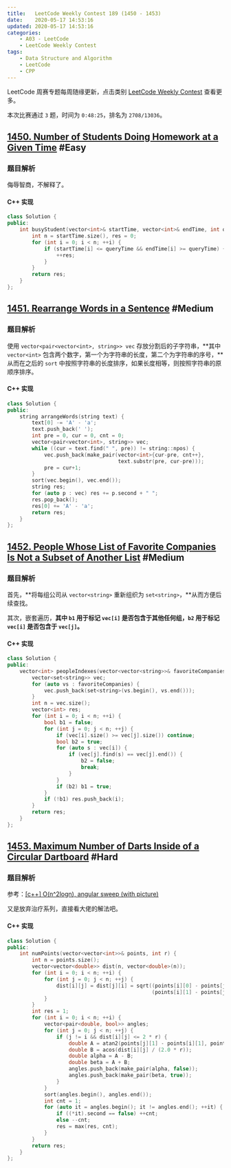 ```yaml
---
title:   LeetCode Weekly Contest 189 (1450 - 1453)
date:    2020-05-17 14:53:16
updated: 2020-05-17 14:53:16
categories:
    - A03 - LeetCode
    - LeetCode Weekly Contest
tags:
    - Data Structure and Algorithm
    - LeetCode
    - CPP
---
```


LeetCode 周赛专题每周随缘更新，点击类别 [LeetCode Weekly Contest](/categories/LeetCode-Weekly-Contest/) 查看更多。

本次比赛通过 `3` 题，时间为 `0:48:25`，排名为 `2708/13036`。

<!-- more -->

## [1450. Number of Students Doing Homework at a Given Time](https://leetcode.com/contest/weekly-contest-189/problems/number-of-students-doing-homework-at-a-given-time/) #Easy

### 题目解析

侮辱智商，不解释了。

#### C++ 实现

```cpp
class Solution {
public:
    int busyStudent(vector<int>& startTime, vector<int>& endTime, int queryTime) {
        int n = startTime.size(), res = 0;
        for (int i = 0; i < n; ++i) {
            if (startTime[i] <= queryTime && endTime[i] >= queryTime) {
                ++res;
            }
        }
        return res;
    }
};
```

## [1451. Rearrange Words in a Sentence](https://leetcode.com/contest/weekly-contest-189/problems/rearrange-words-in-a-sentence) #Medium

### 题目解析

使用 `vector<pair<vector<int>, string>> vec` 存放分割后的子字符串，**其中 `vector<int>` 包含两个数字，第一个为字符串的长度，第二个为字符串的序号，**从而在之后的 `sort` 中按照字符串的长度排序，如果长度相等，则按照字符串的原顺序排序。

#### C++ 实现

```cpp
class Solution {
public:
    string arrangeWords(string text) {
        text[0] -= 'A' - 'a';
        text.push_back(' ');
        int pre = 0, cur = 0, cnt = 0;
        vector<pair<vector<int>, string>> vec;
        while ((cur = text.find(" ", pre)) != string::npos) {
            vec.push_back(make_pair(vector<int>{cur-pre, cnt++},
                                    text.substr(pre, cur-pre)));
            pre = cur+1;
        }
        sort(vec.begin(), vec.end());
        string res;
        for (auto p : vec) res += p.second + " ";
        res.pop_back();
        res[0] += 'A' - 'a';
        return res;
    }
};
```

## [1452. People Whose List of Favorite Companies Is Not a Subset of Another List](https://leetcode.com/contest/weekly-contest-189/problems/people-whose-list-of-favorite-companies-is-not-a-subset-of-another-list/) #Medium

### 题目解析

首先，**将每组公司从 `vector<string>` 重新组织为 `set<string>`，**从而方便后续查找。

其次，嵌套遍历，**其中 `b1` 用于标记 `vec[i]` 是否包含于其他任何组，`b2` 用于标记 `vec[i]` 是否包含于 `vec[j]`。**

#### C++ 实现

```cpp
class Solution {
public:
    vector<int> peopleIndexes(vector<vector<string>>& favoriteCompanies) {
        vector<set<string>> vec;
        for (auto vs : favoriteCompanies) {
            vec.push_back(set<string>(vs.begin(), vs.end()));
        }
        int n = vec.size();
        vector<int> res;
        for (int i = 0; i < n; ++i) {
            bool b1 = false;
            for (int j = 0; j < n; ++j) {
                if (vec[i].size() >= vec[j].size()) continue;
                bool b2 = true;
                for (auto s : vec[i]) {
                    if (vec[j].find(s) == vec[j].end()) {
                        b2 = false;
                        break;
                    }
                }
                if (b2) b1 = true;
            }
            if (!b1) res.push_back(i);
        }
        return res;
    }
};
```

## [1453. Maximum Number of Darts Inside of a Circular Dartboard](https://leetcode.com/contest/weekly-contest-189/problems/maximum-number-of-darts-inside-of-a-circular-dartboard/) #Hard

### 题目解析

参考：[[c++] O(n^2logn), angular sweep (with picture)](https://leetcode.com/problems/maximum-number-of-darts-inside-of-a-circular-dartboard/discuss/636416/c%2B%2B-O(n2logn)-angular-sweep-(with-picture))

又是放弃治疗系列，直接看大佬的解法吧。

#### C++ 实现

```cpp
class Solution {
public:
    int numPoints(vector<vector<int>>& points, int r) {
        int n = points.size();
        vector<vector<double>> dist(n, vector<double>(n));
        for (int i = 0; i < n; ++i) {
            for (int j = 0; j < n; ++j) {
                dist[i][j] = dist[j][i] = sqrt((points[i][0] - points[j][0]) * (points[i][0] - points[j][0]) +
                                               (points[i][1] - points[j][1]) * (points[i][1] - points[j][1]));
            }
        }
        int res = 1;
        for (int i = 0; i < n; ++i) {
            vector<pair<double, bool>> angles;
            for (int j = 0; j < n; ++j) {
                if (j != i && dist[i][j] <= 2 * r) {
                    double A = atan2(points[j][1] - points[i][1], points[j][0] - points[i][0]);
                    double B = acos(dist[i][j] / (2.0 * r));
                    double alpha = A - B;
                    double beta = A + B;
                    angles.push_back(make_pair(alpha, false));
                    angles.push_back(make_pair(beta, true));
                }
            }
            sort(angles.begin(), angles.end());
            int cnt = 1;
            for (auto it = angles.begin(); it != angles.end(); ++it) {
                if ((*it).second == false) ++cnt;
                else --cnt;
                res = max(res, cnt);
            }
        }
        return res;
    }
};
```
